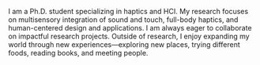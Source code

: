 I am a Ph.D. student specializing in haptics and HCI. My research focuses on multisensory integration of sound and touch, full-body haptics, and human-centered design and applications. I am always eager to collaborate on impactful research projects. Outside of research, I enjoy expanding my world through new experiences—exploring new places, trying different foods, reading books, and meeting people.
